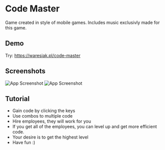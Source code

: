 
# Code Master

Game created in style of mobile games. Includes music exclusivly made for this game. 

## Demo
Try:
https://waresiak.pl/code-master

## Screenshots

![App Screenshot](https://waresiak.pl/code-master/mockup/mockup.png)
![App Screenshot](https://waresiak.pl/code-master/mockup/mobile.png)



## Tutorial


- Gain code by clicking the keys
- Use combos to multiple code
- Hire employees, they will work for you
- If you get all of the employees, you can level up and get more efficient code.
- Your desire is to get the highest level
- Have fun :) 

